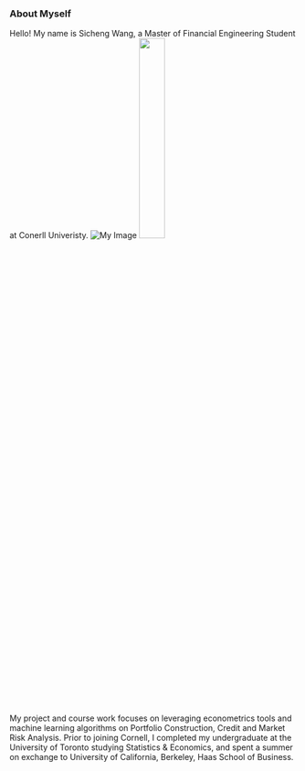 ### About Myself 

Hello! My name is Sicheng Wang, a Master of Financial Engineering Student at Conerll Univeristy. 
![My Image](https://github.com/wangsic4/Sicheng-personal-website/blob/main/brooklyn%20bridge.JPG)
<img src="https://github.com/wangsic4/Sicheng-personal-website/blob/main/brooklyn%20bridge.JPG" width=30% height=30%>


My project and course work focuses on leveraging econometrics tools and machine learning algorithms on Portfolio Construction, Credit and Market Risk Analysis. Prior to joining Cornell, I completed my undergraduate at the University of Toronto studying Statistics & Economics, and spent a summer on exchange to University of California, Berkeley, Haas School of Business.



